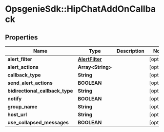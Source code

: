 # OpsgenieSdk::HipChatAddOnCallback

## Properties
Name | Type | Description | Notes
------------ | ------------- | ------------- | -------------
**alert_filter** | [**AlertFilter**](AlertFilter.md) |  | [optional] 
**alert_actions** | **Array&lt;String&gt;** |  | [optional] 
**callback_type** | **String** |  | [optional] 
**send_alert_actions** | **BOOLEAN** |  | [optional] 
**bidirectional_callback_type** | **String** |  | [optional] 
**notify** | **BOOLEAN** |  | [optional] 
**group_name** | **String** |  | [optional] 
**host_url** | **String** |  | [optional] 
**use_collapsed_messages** | **BOOLEAN** |  | [optional] 


